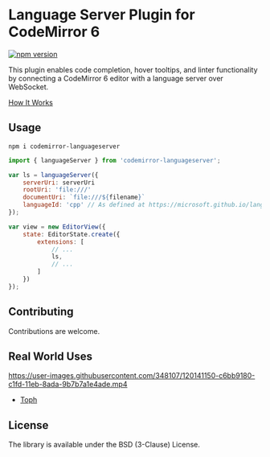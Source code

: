 # Language Server Plugin for CodeMirror 6

[![npm version](https://badge.fury.io/js/codemirror-languageserver.svg)](https://www.npmjs.com/package/codemirror-languageserver)

This plugin enables code completion, hover tooltips, and linter functionality by connecting a CodeMirror 6 editor with a language server over WebSocket.

[How It Works](https://hjr265.me/blog/codemirror-lsp/)

## Usage

```
npm i codemirror-languageserver
```

``` js
import { languageServer } from 'codemirror-languageserver';

var ls = languageServer({
	serverUri: serverUri
	rootUri: 'file:///'
	documentUri: `file:///${filename}`
	languageId: 'cpp' // As defined at https://microsoft.github.io/language-server-protocol/specification#textDocumentItem.
});

var view = new EditorView({
	state: EditorState.create({
		extensions: [
			// ...
			ls,
			// ...
		]
	})
});
```

## Contributing

Contributions are welcome.

## Real World Uses

https://user-images.githubusercontent.com/348107/120141150-c6bb9180-c1fd-11eb-8ada-9b7b7a1e4ade.mp4

- [Toph](https://toph.co)

## License

The library is available under the BSD (3-Clause) License.
